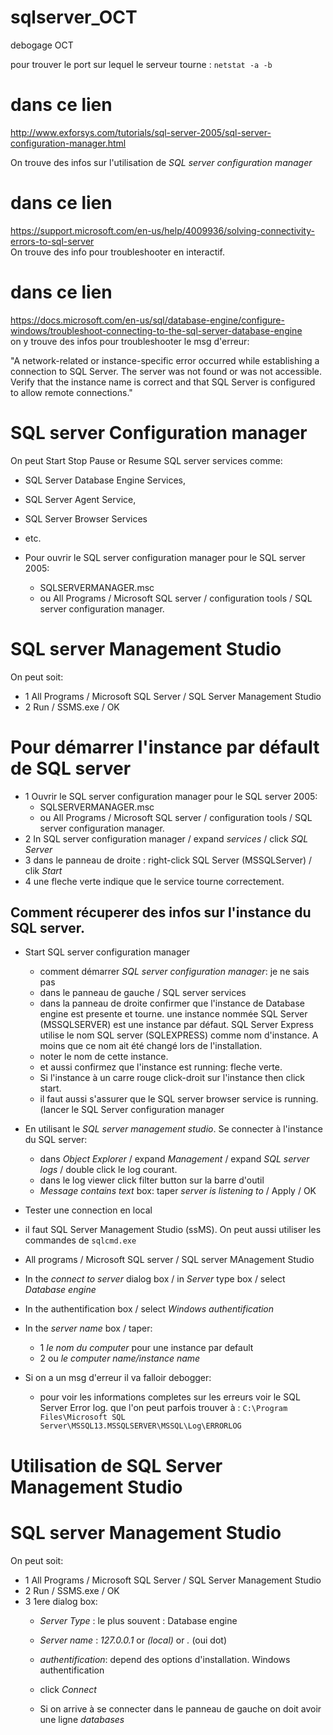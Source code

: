 # sqlserver_OCT
debogage OCT

pour trouver le port sur lequel le serveur tourne : `netstat -a -b`

# dans ce lien
http://www.exforsys.com/tutorials/sql-server-2005/sql-server-configuration-manager.html

On trouve des infos sur l'utilisation de *SQL server configuration manager*
# dans ce lien
https://support.microsoft.com/en-us/help/4009936/solving-connectivity-errors-to-sql-server  
On trouve des info pour troubleshooter en interactif.

# dans ce lien
https://docs.microsoft.com/en-us/sql/database-engine/configure-windows/troubleshoot-connecting-to-the-sql-server-database-engine  
on y trouve des infos pour troubleshooter le msg d'erreur:  

"A network-related or instance-specific error occurred while establishing a connection to SQL Server. The server was not found or was not accessible. Verify that the instance name is correct and that SQL Server is configured to allow remote connections."

# SQL server Configuration manager
On peut Start Stop Pause or Resume SQL server services comme: 
- SQL Server Database Engine Services, 
- SQL Server Agent Service, 
- SQL Server Browser Services
- etc. 

- Pour ouvrir le SQL server configuration manager pour le SQL server 2005:
  - SQLSERVERMANAGER.msc
  - ou All Programs / Microsoft SQL server / configuration tools / SQL server configuration manager.
# SQL server Management Studio
On peut soit:
- 1 All Programs / Microsoft SQL Server / SQL Server Management Studio
- 2 Run / SSMS.exe / OK

# Pour démarrer l'instance par défault de SQL server
- 1 Ouvrir le SQL server configuration manager pour le SQL server 2005:
  - SQLSERVERMANAGER.msc
  - ou All Programs / Microsoft SQL server / configuration tools / SQL server configuration manager.
- 2 In SQL server configuration manager / expand *services* / click *SQL Server*
- 3 dans le panneau de droite : right-click SQL Server (MSSQLServer) / clik *Start*
- 4 une fleche verte indique que le service tourne correctement.

## Comment récuperer des infos sur l'instance du SQL server.

- Start SQL server configuration manager 
  - comment démarrer *SQL server configuration manager*: je ne sais pas
  - dans le panneau de gauche / SQL server services
  - dans la panneau de droite confirmer que l'instance de Database engine est presente et tourne. une instance nommée SQL Server (MSSQLSERVER) est une instance par défaut. SQL Server Express utilise le nom SQL server (SQLEXPRESS) comme nom d'instance. A moins que ce nom ait été changé lors de l'installation.
  - noter le nom de cette instance.
  - et aussi confirmez que l'instance est running: fleche verte.
  - Si l'instance à un carre rouge click-droit sur l'instance then click start. 
  - il faut aussi s'assurer que le SQL server browser service is running. (lancer le SQL Server configuration manager
  
- En utilisant le *SQL server management studio*. Se connecter à l'instance du SQL server:
  - dans *Object Explorer* / expand *Management* / expand *SQL server logs* / double click le log courant.
  - dans le log viewer click filter button sur la barre d'outil
  - *Message contains text* box: taper *server is listening to* / Apply / OK
 - Tester une connection en local
  - il faut SQL Server Management Studio (ssMS). On peut aussi utiliser les commandes de `sqlcmd.exe`
  - All programs / Microsoft SQL server / SQL server MAnagement Studio
  - In the *connect to server* dialog box /  in *Server* type box / select *Database engine*
  - In the authentification box / select *Windows authentification*
  - In the *server name* box / taper:
    - 1 *le nom du computer* pour une instance par default
    - 2 ou *le computer name/instance name*
  - Si on a un msg d'erreur il va falloir debogger:
    - pour voir les informations completes sur les erreurs voir le SQL Server Error log. que l'on peut parfois trouver à :
    `C:\Program Files\Microsoft SQL Server\MSSQL13.MSSQLSERVER\MSSQL\Log\ERRORLOG`

# Utilisation de SQL Server Management Studio
# SQL server Management Studio
On peut soit:
- 1 All Programs / Microsoft SQL Server / SQL Server Management Studio
- 2 Run / SSMS.exe / OK
- 3 1ere dialog box:
  - *Server Type* : le plus souvent : Database engine
  - *Server name* : *127.0.0.1* or *(local)* or *.* (oui dot)
  - *authentification*: depend des options d'installation. Windows authentification
  - click *Connect*
  
  - Si on arrive à se connecter dans le panneau de gauche on doit avoir une ligne *databases*
